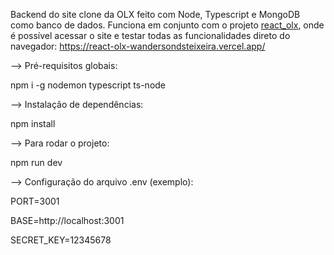 Backend do site clone da OLX feito com Node, Typescript e MongoDB como banco de dados. Funciona em conjunto com o projeto [react_olx](https://github.com/WandersonDSTeixeira/react_olx), onde é possível acessar o site e testar todas as funcionalidades direto do navegador: https://react-olx-wandersondsteixeira.vercel.app/

—> Pré-requisitos globais:

npm i -g nodemon typescript ts-node

—> Instalação de dependências:

npm install

—> Para rodar o projeto:

npm run dev

—> Configuração do arquivo .env (exemplo):

PORT=3001

BASE=http://localhost:3001

SECRET_KEY=12345678